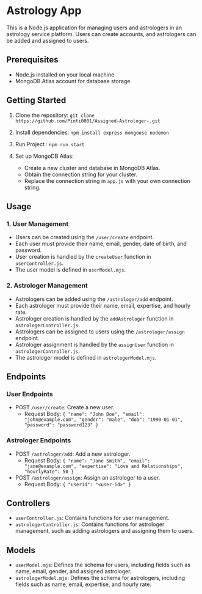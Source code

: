 # Astrology App

This is a Node.js application for managing users and astrologers in an astrology service platform. Users can create accounts, and astrologers can be added and assigned to users.

## Prerequisites

- Node.js installed on your local machine
- MongoDB Atlas account for database storage

## Getting Started

1. Clone the repository: ` git clone https://github.com/Pinti0001/Assigned-Astrologer-.git `


2. Install dependencies: ` npm install express mongoose nodemon `

3. Run Project : ` npm run start `
  

4. Set up MongoDB Atlas:

   - Create a new cluster and database in MongoDB Atlas.
   - Obtain the connection string for your cluster.
   - Replace the connection string in `app.js` with your own connection string.

## Usage

### 1. User Management

- Users can be created using the `/user/create` endpoint.
- Each user must provide their name, email, gender, date of birth, and password.
- User creation is handled by the `createUser` function in `userController.js`.
- The user model is defined in `userModel.mjs`.

### 2. Astrologer Management

- Astrologers can be added using the `/astrologer/add` endpoint.
- Each astrologer must provide their name, email, expertise, and hourly rate.
- Astrologer creation is handled by the `addAstrologer` function in `astrologerController.js`.
- Astrologers can be assigned to users using the `/astrologer/assign` endpoint.
- Astrologer assignment is handled by the `assignUser` function in `astrologerController.js`.
- The astrologer model is defined in `astrologerModel.mjs`.

## Endpoints

### User Endpoints

- POST `/user/create`: Create a new user.
  - Request Body: `{ "name": "John Doe", "email": "john@example.com", "gender": "male", "dob": "1990-01-01", "password": "password123" }`

### Astrologer Endpoints

- POST `/astrologer/add`: Add a new astrologer.
  - Request Body: `{ "name": "Jane Smith", "email": "jane@example.com", "expertise": "Love and Relationships", "hourlyRate": 50 }`
- POST `/astrologer/assign`: Assign an astrologer to a user.
  - Request Body: `{ "userId": "<user-id>" }`

## Controllers

- `userController.js`: Contains functions for user management.
- `astrologerController.js`: Contains functions for astrologer management, such as adding astrologers and assigning them to users.

## Models

- `userModel.mjs`: Defines the schema for users, including fields such as name, email, gender, and assigned astrologer.
- `astrologerModel.mjs`: Defines the schema for astrologers, including fields such as name, email, expertise, and hourly rate.

